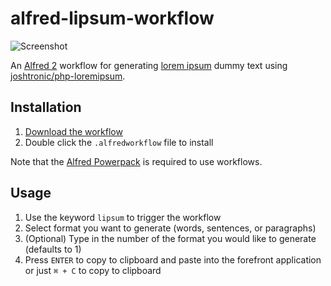 # alfred-lipsum-workflow

![Screenshot](https://cloud.githubusercontent.com/assets/604167/14924481/ac6037e2-0df7-11e6-8558-b823fe868d1e.png)

An [Alfred 2](https://www.alfredapp.com/) workflow for generating [lorem ipsum](https://en.wikipedia.org/wiki/Lorem_ipsum) dummy text using [joshtronic/php-loremipsum](https://github.com/joshtronic/php-loremipsum).

## Installation

1. [Download the workflow](https://github.com/alexchantastic/alfred-lipsum-workflow/blob/master/alfred-lipsum-workflow.alfredworkflow?raw=true)
2. Double click the `.alfredworkflow` file to install

Note that the [Alfred Powerpack](https://www.alfredapp.com/powerpack/) is required to use workflows.

## Usage

1. Use the keyword `lipsum` to trigger the workflow
2. Select format you want to generate (words, sentences, or paragraphs)
3. (Optional) Type in the number of the format you would like to generate (defaults to 1)
4. Press `ENTER` to copy to clipboard and paste into the forefront application or just `⌘ + C` to copy to clipboard

